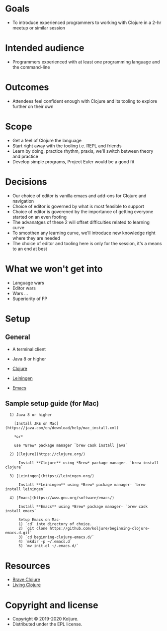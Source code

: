 # Goals
- To introduce experienced programmers to working with Clojure in a 2-hr meetup or similar session
# Intended audience
- Programmers experienced with at least one programming language and the command-line
# Outcomes
- Attendees feel confident enough with Clojure and its tooling to explore further on their own
# Scope
- Get a feel of Clojure the language
- Start right away with the tooling i.e. REPL and friends
- Learn by doing, practice rhythm, praxis, we'll switch between theory and practice
- Develop simple programs, Project Euler would be a good fit
# Decisions
- Our choice of editor is vanilla emacs and add-ons for Clojure and navigation
- Choice of editor is governed by what is most feasible to support
- Choice of editor is goverened by the importance of getting everyone started on an even footing
- The advanatges of these 2 will offset difficulties related to learning curve
- To smoothen any learning curve, we'll introduce new knowledge right where they are needed
- The choice of editor and tooling here is only for the session, it's a means to an end at best
# What we won't get into
- Language wars
- Editor wars
- Wars ...
- Superiority of FP

# Setup

  ## General 
  - A terminal client

  - Java 8 or higher

  - [Clojure](https://clojure.org/)

  - [Leiningen](https://leiningen.org/)

  - [Emacs](https://www.gnu.org/software/emacs/) 

  ## Sample setup guide (for Mac)

      1) Java 8 or higher

        [Install JRE on Mac](https://java.com/en/download/help/mac_install.xml)

        *or* 
        
        use *Brew* package manager `brew cask install java`

      2) [Clojure](https://clojure.org/)

          Install **Clojure** using *Brew* package manager- `brew install clojure`

      3) [Leiningen](https://leiningen.org/)

          Install **Leiningen** using *Brew* package manager- `brew install leiningen`
      
      4) [Emacs](https://www.gnu.org/software/emacs/)

          Install **Emacs** using *Brew* package manager- `brew cask install emacs`

          Setup Emacs on Mac-
          1) `cd` into directory of choice.
          2) `git clone https://github.com/koljure/beginning-clojure-emacs.d.git`
          3) `cd beginning-clojure-emacs.d/`
          4) `mkdir -p ~/.emacs.d`
          5) `mv init.el ~/.emacs.d/`     
    

# Resources
* [Brave Clojure](https://www.braveclojure.com/foreword/)
* [Living Clojure](https://www.oreilly.com/library/view/living-clojure/9781491909270/)

# Copyright and license
- Copyright © 2019-2020 Koljure.
- Distributed under the EPL license.


